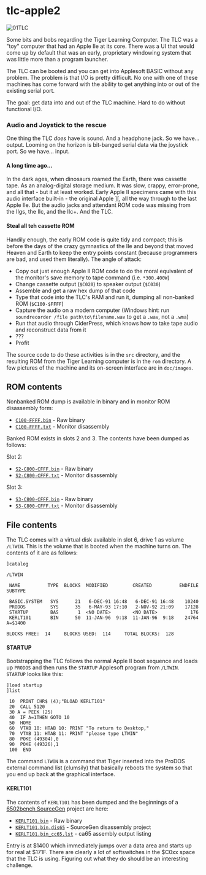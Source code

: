 # tlc-apple2

<!-- ![Image of the TLC](https://github.com/david-schmidt/tlc-apple2/blob/master/doc/images/01TLC.png) -->
![01TLC](https://github.com/david-schmidt/tlc-apple2/assets/1110325/4a64e671-c666-486f-90c6-6b0d4c48696d)

Some bits and bobs regarding the Tiger Learning Computer.
The TLC was a "toy" computer that had an Apple IIe at its core.
There was a UI that would come up by default that was an early,
proprietary windowing system that was little more than a program launcher.

The TLC can be booted and you can get into Applesoft BASIC without any problem.
The problem is that I/O is pretty difficult.  No one with one of these 
machines has come forward with the ability to get anything into or out of the
existing serial port.

The goal: get data into and out of the TLC machine.  Hard to do without functional I/O.

### Audio and Joystick to the rescue

One thing the TLC _does_ have is sound.  And a headphone jack.  So we have... output.
Looming on the horizon is bit-banged serial data via the joystick port.  So we have...
input.

#### A long time ago...

In the dark ages, when dinosaurs roamed the Earth, there was cassette tape.
As an analog-digital storage medium.  It was slow, crappy, error-prone, and all
that - but it at least worked.
Early Apple II specimens came with this audio interface built-in - the original Apple ][,
all the way through to the last Apple IIe.
But the audio jacks and attendant ROM code was missing from the IIgs, the IIc, and the IIc+.
And the TLC.

#### Steal all teh cassette ROM

Handily enough, the early ROM code is quite tidy and compact; this is before the days of the crazy
gymnastics of the IIe and beyond that moved Heaven and Earth to keep the entry points constant
(because programmers are bad, and used them literally).  The angle of attack:
 * Copy out just enough Apple II ROM code to do the moral equivalent of the monitor's save memory to tape command (i.e. `*300.400W`)
 * Change cassette output (`$C020`) to speaker output (`$C030`)
 * Assemble and get a raw hex dump of that code
 * Type that code into the TLC's RAM and run it, dumping all non-banked ROM (`$C100-$FFFF`)
 * Capture the audio on a modern computer (Windows hint: run `soundrecorder /file path\to\filename.wav` to get a `.wav`, not a `.wma`)
 * Run that audio through CiderPress, which knows how to take tape audio and reconstruct data from it
 * ???
 * Profit

The source code to do these activities is in the `src` directory, and the resulting ROM from the Tiger Learning computer is in the `rom` directory.  A few pictures of the machine and its on-screen interface are in `doc/images`.

## ROM contents

Nonbanked ROM dump is available in binary and in monitor ROM disassembly form:

  * [`C100-FFFF.bin`](https://github.com/david-schmidt/tlc-apple2/blob/master/rom/C100-FFFF.bin) - Raw binary
  * [`C100-FFFF.txt`](https://github.com/david-schmidt/tlc-apple2/blob/master/rom/C100-FFFF.txt) - Monitor disassembly

Banked ROM exists in slots 2 and 3.  The contents have been dumped as follows:

  Slot 2:
  * [`S2-C800-CFFF.bin`](https://github.com/david-schmidt/tlc-apple2/blob/master/rom/S2-C800-CFFF.bin) - Raw binary
  * [`S2-C800-CFFF.txt`](https://github.com/david-schmidt/tlc-apple2/blob/master/rom/S2-C800-CFFF.txt) - Monitor disassembly

  Slot 3:
  * [`S3-C800-CFFF.bin`](https://github.com/david-schmidt/tlc-apple2/blob/master/rom/S3-C800-CFFF.bin) - Raw binary
  * [`S3-C800-CFFF.txt`](https://github.com/david-schmidt/tlc-apple2/blob/master/rom/S3-C800-CFFF.txt) - Monitor disassembly

## File contents

The TLC comes with a virtual disk available in slot 6, drive 1 as volume `/LTWIN`.  This is the volume that is booted when the machine turns on.
The contents of it are as follows:

```
]catalog

/LTWIN

 NAME          TYPE  BLOCKS  MODIFIED         CREATED          ENDFILE SUBTYPE

 BASIC.SYSTEM   SYS      21   6-DEC-91 16:48   6-DEC-91 16:48    10240
 PRODOS         SYS      35   6-MAY-93 17:10   2-NOV-92 21:09    17128
 STARTUP        BAS       1  <NO DATE>        <NO DATE>            176
 KERLT101       BIN      50  11-JAN-96  9:18  11-JAN-96  9:18    24764 A=$1400

BLOCKS FREE:  14     BLOCKS USED:  114     TOTAL BLOCKS:  128
```

#### STARTUP

Bootstrapping the TLC follows the normal Apple II boot sequence and loads up `PRODOS` and then runs the `STARTUP` Applesoft program from `/LTWIN`.
`STARTUP` looks like this:

```
]load startup
]list

 10  PRINT CHR$ (4);"BLOAD KERLT101" 
 20  CALL 5120
 30 A = PEEK (25)
 40  IF A=1THEN GOTO 10
 50  HOME
 60  VTAB 10: HTAB 10: PRINT "To return to Desktop,"
 70  VTAB 11: HTAB 11: PRINT "please type LTWIN"
 80  POKE (49304),0
 90  POKE (49326),1
 100  END
```

The command `LTWIN` is a command that Tiger inserted into the ProDOS external command list (clumsily) 
that basically reboots the system so that you end up back at the graphical interface.

#### KERLT101

The contents of `KERLT101` has been dumped and the beginnings of a [6502bench SourceGen](https://github.com/fadden/6502bench/releases) project are here:

  * [`KERLT101.bin`](https://github.com/david-schmidt/tlc-apple2/blob/master/file/KERLT101.bin) - Raw binary
  * [`KERLT101.bin.dis65`](https://github.com/david-schmidt/tlc-apple2/blob/master/file/KERLT101.bin.dis65) - SourceGen disassembly project
  * [`KERLT101.bin_cc65.lst`](https://github.com/david-schmidt/tlc-apple2/blob/master/file/KERLT101.bin_cc65.lst) - ca65 assembly output listing

Entry is at $1400 which immediately jumps over a data area and starts up for real at $171F.  There are clearly a lot of softswitches in the $C0xx space
that the TLC is using.  Figuring out what they do should be an interesting challenge.
